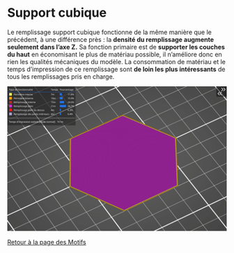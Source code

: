 # Support cubique

Le remplissage support cubique fonctionne de la même manière que le précédent, à une différence près : la **densité du remplissage augmente seulement dans l’axe Z.** Sa fonction primaire est de **supporter les couches du haut** en économisant le plus de matériau possible, il n’améliore donc en rien les qualités mécaniques du modèle. La consommation de matériau et le temps d’impression de ce remplissage sont **de loin les plus intéressants** de tous les remplissages pris en charge.

![Image : Remplissage support cubique (image gif animée)](images/support-cubique.gif)


[Retour à la page des Motifs](pattern.md)